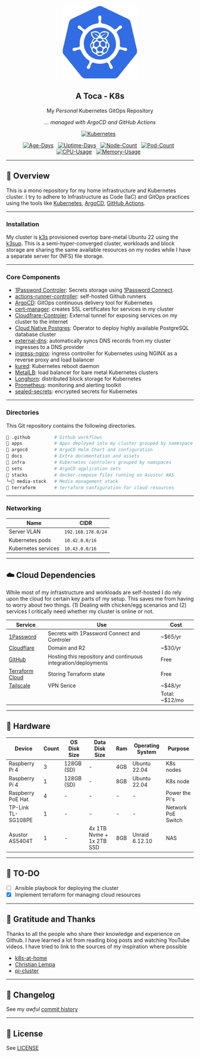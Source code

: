 <div align="center">

<img src="./docs/assets/raspbernetes.png" alt="Raspbernetes">

## A Toca - K8s

My _Personal_ Kubernetes GitOps Repository

_... managed with ArgoCD and GitHub Actions_

</div>


<div align="center">

[![Kubernetes](https://img.shields.io/endpoint?url=https%3A%2F%2Fkromgo.atoca.house%2Fquery%3Fformat%3Dendpoint%26metric%3Dkubernetes_version&style=for-the-badge&logo=kubernetes&logoColor=white&color=blue&label=%20)](https://k3s.io/)&nbsp;&nbsp;
</div>

<div align="center">

[![Age-Days](https://img.shields.io/endpoint?url=https%3A%2F%2Fkromgo.atoca.house%2Fquery%3Fformat%3Dendpoint%26metric%3Dcluster_age_days&style=flat-square&label=Age)](https://github.com/kashalls/kromgo/)&nbsp;&nbsp;
[![Uptime-Days](https://img.shields.io/endpoint?url=https%3A%2F%2Fkromgo.atoca.house%2Fquery%3Fformat%3Dendpoint%26metric%3Dcluster_uptime_days&style=flat-square&label=Uptime)](https://github.com/kashalls/kromgo/)&nbsp;&nbsp;
[![Node-Count](https://img.shields.io/endpoint?url=https%3A%2F%2Fkromgo.atoca.house%2Fquery%3Fformat%3Dendpoint%26metric%3Dcluster_node_count&style=flat-square&label=Nodes)](https://github.com/kashalls/kromgo/)&nbsp;&nbsp;
[![Pod-Count](https://img.shields.io/endpoint?url=https%3A%2F%2Fkromgo.atoca.house%2Fquery%3Fformat%3Dendpoint%26metric%3Dcluster_pod_count&style=flat-square&label=Pods)](https://github.com/kashalls/kromgo/)&nbsp;&nbsp;
[![CPU-Usage](https://img.shields.io/endpoint?url=https%3A%2F%2Fkromgo.atoca.house%2Fquery%3Fformat%3Dendpoint%26metric%3Dcluster_cpu_usage&style=flat-square&label=CPU)](https://github.com/kashalls/kromgo/)&nbsp;&nbsp;
[![Memory-Usage](https://img.shields.io/endpoint?url=https%3A%2F%2Fkromgo.atoca.house%2Fquery%3Fformat%3Dendpoint%26metric%3Dcluster_memory_usage&style=flat-square&label=Memory)](https://github.com/kashalls/kromgo/)&nbsp;&nbsp;
</div>

---

## 📖 Overview

This is a mono repository for my home infrastructure and Kubernetes cluster. I try to adhere to Infrastructure as Code (IaC) and GitOps practices using the tools like [Kubernetes](https://kubernetes.io/), [ArgoCD](https://argoproj.github.io/argo-cd/), [GitHub Actions](https://github.com/features/actions).

---

### Installation

My cluster is [k3s](https://k3s.io/) provisioned overtop bare-metal Ubuntu 22 using the [k3sup](https://github.com/alexellis/k3sup). This is a semi-hyper-converged cluster, workloads and block storage are sharing the same available resources on my nodes while I have a separate server for (NFS) file storage.

---

### Core Components

- [1Password Controler](https://github.com/1Password/onepassword-operator): Secrets storage using [1Password Connect](https://github.com/1Password/connect).
- [actions-runner-controller](https://github.com/actions/actions-runner-controller): self-hosted Github runners
- [ArgoCD](https://argoproj.github.io/argo-cd/): GitOps continuous delivery tool for Kubernetes
- [cert-manager](https://cert-manager.io/docs/): creates SSL certificates for services in my cluster
- [Cloudfrare-Controler](https://github.com/adyanth/cloudflare-operator): External tunnel for exposing services on my cluster to the internet
- [Cloud Native Postgres](https://cloudnative-pg.io/): Operator to deploy highly available PostgreSQL database cluster
- [external-dns](https://github.com/kubernetes-sigs/external-dns): automatically syncs DNS records from my cluster ingresses to a DNS provider
- [ingress-nginx](https://github.com/kubernetes/ingress-nginx/): ingress controller for Kubernetes using NGINX as a reverse proxy and load balancer
- [kured](https://kured.dev/): Kubernetes reboot daemon
- [MetalLB](https://metallb.universe.tf/): load balancer for bare metal Kubernetes clusters
- [Longhorn](https://longhorn.io/): distributed block storage for Kubernetes
- [Prometheus](https://prometheus.io/): monitoring and alerting toolkit
- [sealed-secrets](https://github.com/bitnami-labs/sealed-secrets): encrypted secrets for Kubernetes

---

### Directories

This Git repository contains the following directories.

```sh
📁 .github         # Github workflows
📁 apps            # Apps deployed into my cluster grouped by namespace
📁 argocd          # ArgoCD Helm Chart and configuration
📁 docs            # Extra documentation and assets
📁 infra           # Kubernetes controlers grouped by namspaces
📁 sets            # ArgoCD application sets
📁 stacks          # docker-compose files running on Asustor NAS
└─📁 media-stack   # Media management stack
📁 terraform       # terraform configuration for cloud resources
```

---

### Networking

| Name                  | CIDR              |
|-----------------------|-------------------|
| Server VLAN           | `192.168.178.0/24` |
| Kubernetes pods       | `10.42.0.0/16`    |
| Kubernetes services   | `10.43.0.0/16`    |

---

## ☁️ Cloud Dependencies

While most of my infrastructure and workloads are self-hosted I do rely upon the cloud for certain key parts of my setup. This saves me from having to worry about two things. (1) Dealing with chicken/egg scenarios and (2) services I critically need whether my cluster is online or not.

| Service                                         | Use                                                               | Cost           |
|-------------------------------------------------|-------------------------------------------------------------------|----------------|
| [1Password](https://1password.com/)             | Secrets with 1Password Connect and Controler                      | ~$65/yr        |
| [Cloudflare](https://www.cloudflare.com/)       | Domain and R2                                                     | ~$30/yr        |
| [GitHub](https://github.com/)                   | Hosting this repository and continuous integration/deployments    | Free           |
| [Terraform Cloud](https://www.terraform.io/)    | Storing Terraform state                                           | Free           |
| [Tailscale](https://tailscale.com/)             | VPN Serice                                                        | ~$48/yr        |
|                                                 |                                                                   |Total: ~$12/mo  |

---

## 🔧 Hardware

| Device                      | Count | OS Disk Size | Data Disk Size              | Ram  | Operating System | Purpose             |
|-----------------------------|-------|--------------|-----------------------------|------|------------------|---------------------|
| Raspberry Pi 4              | 3     | 128GB (SD)   | -                           | 4GB  | Ubuntu 22.04     | K8s nodes           |
| Raspberry Pi 4              | 1     | 128GB (SD)   | -                           | 8GB  | Ubuntu 22.04     | K8s node            |
| Raspberry PoE Hat           | 4     | -            | -                           | -    | -                | Power the Pi's      |
| TP-Link TL-SG108PE          | 1     | -            | -                           | -    | -                | Network PoE Switch  |
| Asustor AS5404T             | 1     | -            | 4x 1TB Nvme + 1x 2TB SSD    | 8GB  | Unraid 6.12.10   | NAS                 |

---
## 💪 TO-DO 

- [ ] Ansible playbook for deploying the cluster
- [x] Implement terraform for managing cloud resources

---

## 🤝 Gratitude and Thanks

Thanks to all the people who share their knowledge and experience on Github. I have learned a lot from reading blog posts and watching YouTube videos. I have tried to link to the sources of my inspiration where possible

- [k8s-at-home](https://github.com/topics/k8s-at-home)
- [Christian Lempa](https://www.youtube.com/@christianlempa)
- [pi-cluster](https://github.com/ricsanfre/pi-cluster)

---

## 📜 Changelog

See my _awful_ [commit history](https://github.com/guilhermewolf/atoca.house/commits/main)

---

## 🔏 License

See [LICENSE](./LICENSE)

